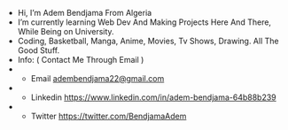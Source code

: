 - Hi, I’m Adem Bendjama From Algeria 
- I’m currently learning Web Dev And Making Projects Here And There, While Being on University.
- Coding, Basketball, Manga, Anime, Movies, Tv Shows, Drawing. All The Good Stuff.
- Info: ( Contact Me Through Email )
- - Email         adembendjama22@gmail.com
- - Linkedin      https://www.linkedin.com/in/adem-bendjama-64b88b239
- - Twitter       https://twitter.com/BendjamaAdem

